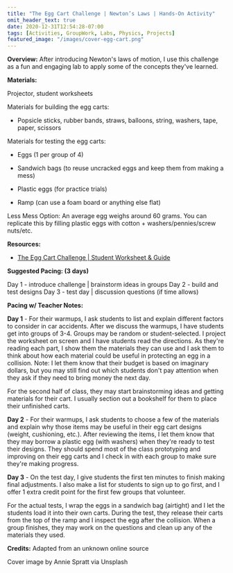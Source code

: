 ```yaml
---
title: "The Egg Cart Challenge | Newton’s Laws | Hands-On Activity"
omit_header_text: true
date: 2020-12-31T12:54:28-07:00
tags: [Activities, GroupWork, Labs, Physics, Projects]
featured_image: "/images/cover-egg-cart.png"
---
```


**Overview:** After introducing Newton's laws of motion, I use this challenge as a fun and engaging lab to apply some of the concepts they've learned.

**Materials:**

Projector, student worksheets

Materials for building the egg carts:
- Popsicle sticks, rubber bands, straws, balloons, string, washers, tape, paper, scissors

Materials for testing the egg carts:

- Eggs (1 per group of 4)

- Sandwich bags (to reuse uncracked eggs and keep them from making a mess)

- Plastic eggs (for practice trials)

- Ramp (can use a foam board or anything else flat)

Less Mess Option: An average egg weighs around 60 grams. You can replicate this by filling plastic eggs with cotton + washers/pennies/screw nuts/etc.

**Resources:**
- [The Egg Cart Challenge | Student Worksheet & Guide](/downloads/egg-cart-challenge.docx)

**Suggested Pacing: (3 days)**

Day 1 - introduce challenge | brainstorm ideas in groups
Day 2 - build and test designs
Day 3 - test day | discussion questions (if time allows)

**Pacing w/ Teacher Notes:**

**Day 1** - For their warmups, I ask students to list and explain different factors to consider in car accidents. After we discuss the warmups, I have students get into groups of 3-4. Groups may be random or student-selected. I project the worksheet on screen and I have students read the directions. As they're reading each part, I show them the materials they can use and I ask them to think about how each material could be useful in protecting an egg in a collision. Note: I let them know that their budget is based on imaginary dollars, but you may still find out which students don't pay attention when they ask if they need to bring money the next day.

For the second half of class, they may start brainstorming ideas and getting materials for their cart. I usually section out a bookshelf for them to place their unfinished carts.

**Day 2** - For their warmups, I ask students to choose a few of the materials and explain why those items may be useful in their egg cart designs (weight, cushioning, etc.). After reviewing the items, I let them know that they may borrow a plastic egg (with washers) when they're ready to test their designs. They should spend most of the class prototyping and improving on their egg carts and I check in with each group to make sure they're making progress.

**Day 3** - On the test day, I give students the first ten minutes to finish making final adjustments. I also make a list for students to sign up to go first, and I offer 1 extra credit point for the first few groups that volunteer.

For the actual tests, I wrap the eggs in a sandwich bag (airtight) and I let the students load it into their own carts. During the test, they release their carts from the top of the ramp and I inspect the egg after the collision. When a group finishes, they may work on the questions and clean up any of the materials they used.

**Credits:** Adapted from an unknown online source

Cover image by Annie Spratt via Unsplash
